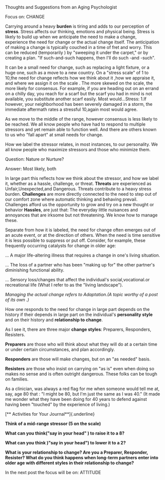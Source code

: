 Thoughts and Suggestions from an Aging Psychologist

Focus on: CHANGE

Carrying around a heavy **burden** is tiring and adds to our perception
of **stress**. Stress affects our thinking, emotions and physical being.
Stress is likely to build up when we anticipate the need to make a
change, experience the need for change or the actual change itself. The
anticipation of making a change is typically couched in a time of fret
and worry. This can be reduced (temporarily ) by "sweeping it under the
carpet," or by creating a plan. "If such-and-such happens, then I'll do
such -and -such".

It can be a small need for change, such as replacing a light fixture, or
a huge one, such as a move to a new country. On a "stress scale" of 1 to
10,the need for change reflects how we think about it ,how we appraise
it, and where we assign it on the scale . The more skewed on the scale,
the more likely for consensus. For example, if you are heading out on an
errand on a chilly day, you reach for a scarf but the scarf you had in
mind is not available, you substitute another scarf easily. Most
would...Stress: 1.If however, your neighborhood has been severely
damaged in a storm, the immediate aftermath rates a stressful 10,again
most would agree.

As we move to the middle of the range, however consensus is less likely
to be reached. We all know people who have had to respond to multiple
stressors and yet remain able to function well. And there are others
known to us who "fall apart" at small needs for change.

How we label the stressor relates, in most instances, to our
personality. We all know people who maximize stressors and those who
minimize them.

Question: Nature or Nurture?

Answer: Most likely, both

In large part this reflects how we think about the stressor, and how we
label it, whether as a hassle, challenge, or threat. **Threats** are
experienced as Unfair,Unexpected,and Dangerous. Threats contribute to a
heavy stress burden. **Challenges** are more directly connected to the
need to step out of our comfort zone where automatic thinking and
behaving prevail. Challenges afford us the opportunity to grow and try
on a new thought or behavior **Hassles**, are just that: The everyday
little nuisances and annoyances that are irksome but not threatening. We
know how to manage these.

Separate from how it is labeled, the need for change often emerges out
of an acute event, or at the direction of others. When the need is time
sensitive it is less possible to suppress or put off. Consider, for
example, these frequently occurring catalysts for change in older age:

... A major life-altering illness that requires a change in one's living
situation.

... The loss of a partner who has been "making up for" the other
partner's diminishing functional ability.

... Sensory loss/changes that affect the individual's
social,vocational.or recreational life (What I refer to as the "living
landscape").

*Managing the actual change refers to Adaptation.(A topic worthy of a
post of its own .)*

How one responds to the need for change in large part depends on the
history if their depends in large part on the individual's **personality
style** and on their history and **relationship to change**.

As I see it, there are three major **change styles**: Preparers,
Responders, Resisters.

**Preparers** are those who will think about what they will do at a
certain time or under certain circumstances, and plan accordingly.

**Responders** are those will make changes, but on an "as needed" basis.

**Resisters** are those who insist on carrying on "as is" even when
doing so makes no sense and is often outright dangerous. These folks can
be tough on families.

As a clinician, was always a red flag for me when someone would tell me
at, say, age 80 that : "I might be 80, but I'm just the same as I was
40." (It made me wonder what they have been doing for 40 years to defend
against having been "touched" by the experience of living.)

[** Activities for Your Journal**]{.underline}

**Think of a mid-range stressor (5 on the scale)**

**What can you think("say in your head" ) to raise it to a 8?**

**What can you think )"say in your head") to lower it to a 2?**

**What is your relationship to change? Are you a Preparer, Responder,
Resister? What do you think happens when long-term partners enter into
older age with different styles in their relationship to change?**

In the next post the focus will be on: ATTITUDE
